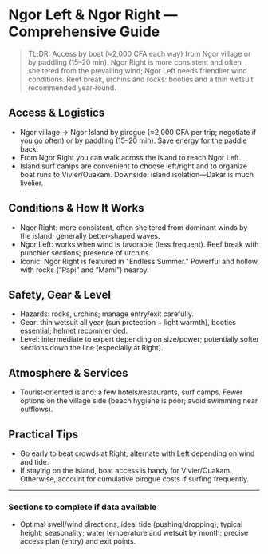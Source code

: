 # Ngor Left & Ngor Right — Comprehensive Guide

> TL;DR: Access by boat (≈2,000 CFA each way) from Ngor village or by paddling (15–20 min). Ngor Right is more consistent and often sheltered from the prevailing wind; Ngor Left needs friendlier wind conditions. Reef break, urchins and rocks: booties and a thin wetsuit recommended year‑round.

## Access & Logistics

- Ngor village → Ngor Island by pirogue (≈2,000 CFA per trip; negotiate if you go often) or by paddling (15–20 min). Save energy for the paddle back.
- From Ngor Right you can walk across the island to reach Ngor Left.
- Island surf camps are convenient to choose left/right and to organize boat runs to Vivier/Ouakam. Downside: island isolation—Dakar is much livelier.

## Conditions & How It Works

- Ngor Right: more consistent, often sheltered from dominant winds by the island; generally better‑shaped waves.
- Ngor Left: works when wind is favorable (less frequent). Reef break with punchier sections; presence of urchins.
- Iconic: Ngor Right is featured in "Endless Summer." Powerful and hollow, with rocks (“Papi” and “Mami”) nearby.

## Safety, Gear & Level

- Hazards: rocks, urchins; manage entry/exit carefully.
- Gear: thin wetsuit all year (sun protection + light warmth), booties essential; helmet recommended.
- Level: intermediate to expert depending on size/power; potentially softer sections down the line (especially at Right).

## Atmosphere & Services

- Tourist‑oriented island: a few hotels/restaurants, surf camps. Fewer options on the village side (beach hygiene is poor; avoid swimming near outflows).

## Practical Tips

- Go early to beat crowds at Right; alternate with Left depending on wind and tide.
- If staying on the island, boat access is handy for Vivier/Ouakam. Otherwise, account for cumulative pirogue costs if surfing frequently.

---

### Sections to complete if data available

- Optimal swell/wind directions; ideal tide (pushing/dropping); typical height; seasonality; water temperature and wetsuit by month; precise access plan (entry) and exit points.
